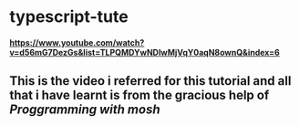# typescript-tute
#### https://www.youtube.com/watch?v=d56mG7DezGs&list=TLPQMDYwNDIwMjVqY0aqN8ownQ&index=6

## This is the video i referred for this tutorial and all that i have learnt is from the gracious help of *Proggramming with mosh*